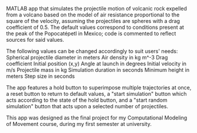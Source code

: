 MATLAB app that simulates the projectile motion of volcanic rock expelled from a volcano based on the model of air resistance proportional to the square of the velocity, 
assuming the projectiles are spheres with a drag coefficient of 0.5. 
The default values correspond to conditions present at the peak of the Popocatépetl in Mexico; code is commented to reflect sources for said values.

The following values can be changed accordingly to suit users' needs:
Spherical projectile diameter in meters
Air density in kg m^-3
Drag coefficient
Initial position (x,y)
Angle at launch in degrees
Initial velocity in m/s
Projectile mass in kg
Simulation duration in seconds
Minimum height in meters
Step size in seconds

The app features a hold button to superimpose multiple trajectories at once, a reset button to return to default values, a "start simulation" button which acts according to 
the state of the hold button, and a "start random simulation" button that acts upon a selected number of projectiles.

This app was designed as the final project for my Computational  Modeling of Movement course, during my first semester at university.
